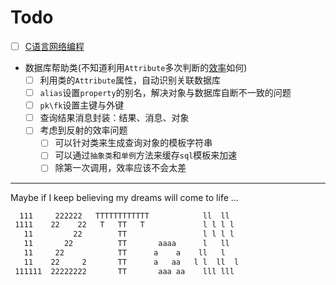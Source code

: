 # Todo

- [ ] [C语言网络编程](https://www.cnblogs.com/zhanggaofeng/category/915990.html)  
- 数据库帮助类(不知道利用`Attribute`多次判断的[效率](https://blog.csdn.net/WPwalter/article/details/83744781)如何)  
  - [ ] 利用类的`Attribute`属性，自动识别关联数据库  
  - [ ] `alias`设置`property`的别名，解决对象与数据库自断不一致的问题  
  - [ ] `pk\fk`设置主键与外键  
  - [ ] 查询结果消息封装：结果、消息、对象  
  - [ ] 考虑到反射的效率问题  
    - [ ] 可以针对类来生成查询对象的模板字符串  
    - [ ] 可以通过`抽象类`和`单例`方法来缓存`sql`模板来加速  
    - [ ] 除第一次调用，效率应该不会太差  

-----  
Maybe if I keep believing my dreams will come to life ...

```txt
  111     222222   TTTTTTTTTTTT            ll  ll  
 1111    22    22   T   TT   T             l l l l  
   11         22        TT                 l l l l  
   11       22          TT       aaaa      l   ll  
   11     22            TT      a    a    ll   l  
   11    22     2       TT      a   aa   l l  ll  l
 111111  22222222       TT       aaa aa    lll lll  
 ```
